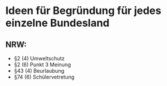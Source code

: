 # Ideen für Begründung für jedes einzelne Bundesland

## NRW:

- §2 (4)            Umweltschutz
- §2 (6) Punkt 3    Meinung
- §43 (4)           Beurlaubung
- §74 (6)           Schülervetretung

